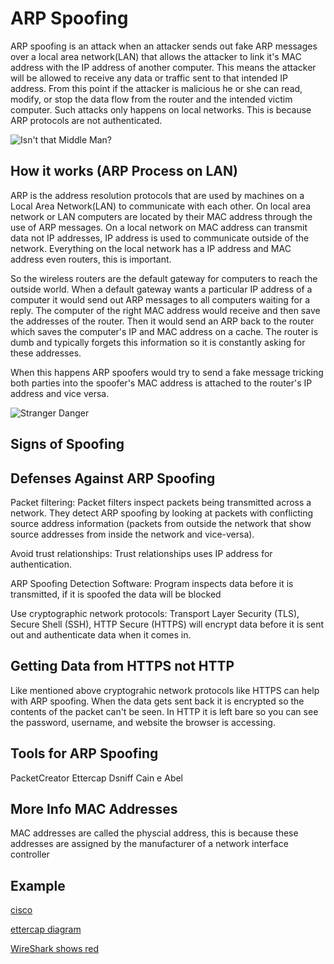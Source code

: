 # ARP Spoofing

ARP spoofing is an attack when an attacker sends out fake ARP messages over a
local area network(LAN) that allows the attacker to link it's MAC address with
the IP address of another computer. This means the attacker will be allowed to
receive any data or traffic sent to that intended IP address.  From this point
if the attacker is malicious he or she can read, modify, or stop the data flow
from the router and the intended victim computer.  Such attacks only happens on
local networks. This is because ARP protocols are not authenticated.

![Isn't that Middle Man?](http://imgur.com/BKig86m.jpg)

## How it works (ARP Process on LAN)

ARP is the address resolution protocols that are used by machines on a Local
Area Network(LAN) to communicate with each other. On local area network or LAN
computers are located by their MAC address through the use of ARP messages.
On a local network on MAC address can transmit data not IP addresses, IP address
is used to communicate outside of the network. Everything on the local network
has a IP address and MAC address even routers, this is important.

So the wireless routers are the default gateway for computers to reach the
outside world. When a default gateway wants a particular IP address of a
computer it would send out ARP messages to all computers waiting for a reply.
The computer of the right MAC address would receive and then save the addresses
of the router.  Then it would send an ARP back to the router which saves the
computer's IP and MAC address on a cache. The router is dumb and typically
forgets this information so it is constantly asking for these addresses.

When this happens ARP spoofers would try to send a fake message tricking both
parties into the spoofer's MAC address is attached to the router's IP address
and vice versa.

![Stranger Danger](http://i.imgur.com/jYZQ3aO.jpg)

## Signs of Spoofing



## Defenses Against ARP Spoofing

Packet filtering: Packet filters inspect packets being transmitted across a
network. They detect ARP spoofing by looking at packets with conflicting source
address information
(packets from outside the network that show source addresses from
inside the network and vice-versa).

Avoid trust relationships: Trust relationships uses IP address for
authentication.

ARP Spoofing Detection Software: Program inspects data before it is
transmitted, if it is spoofed the data will be blocked

Use cryptographic network protocols:
Transport Layer Security (TLS), Secure Shell (SSH), HTTP Secure (HTTPS) will
encrypt data before it is sent out and authenticate data when it comes in.

## Getting Data from HTTPS not HTTP

Like mentioned above cryptograhic network protocols like HTTPS can help with
ARP spoofing. When the data gets sent back it is encrypted so the contents
of the packet can't be seen. In HTTP it is left bare so you can see the
password, username, and website the browser is accessing.

## Tools for ARP Spoofing

PacketCreator
Ettercap
Dsniff
Cain e Abel

## More Info MAC Addresses

MAC addresses are called the physcial address, this is because these addresses
are assigned by the manufacturer of a network interface controller

## Example

[cisco](http://www.cisco.com/c/en/us/products/collateral/switches/catalyst-6500-series-switches/white_paper_c11_603839.html)

[ettercap diagram](http://openmaniak.com/ettercap.php#diagram)

[WireShark shows red](http://openmaniak.com/ettercap_arp.php)
